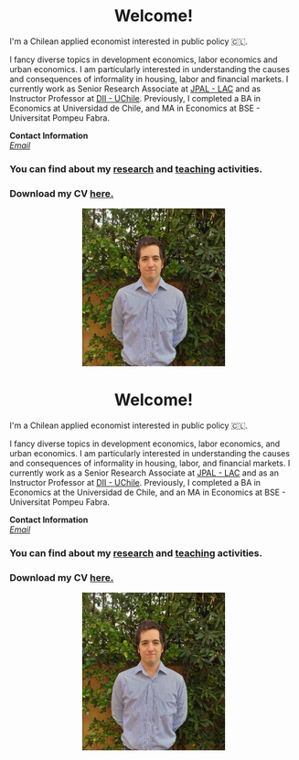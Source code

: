 # <center> Welcome! </center>
I'm a Chilean applied economist interested in public policy 🇨🇱.<br>

I fancy diverse topics in development economics, labor economics and urban economics. 
I am particularly interested in understanding the causes and consequences of informality in housing, labor 
and financial markets. I currently work as Senior Research 
Associate at [JPAL - LAC](https://www.povertyactionlab.org/latin-america-caribbean) and as 
Instructor Professor at [DII - UChile](https://www.dii.uchile.cl/english/). Previously, I completed a BA 
in Economics at Universidad de Chile, and MA in Economics at BSE - Universitat Pompeu Fabra.<br> 


<b>Contact Information</b> <br>
<i> [Email](mailto:mreyesl@fen.uchile.cl) </i> <br>

### You can find about my [research](https://mreyeslabbe.github.io/research/) and [teaching](https://mreyeslabbe.github.io/teaching/) activities.

### Download my CV <a href="/docs/assets/CV_MRL.pdf" target="_blank">here.</a>

<center> <img src="/docs/assets/profile_pic.jpeg" width="250"/> </center>


# <center> Welcome! </center>
I'm a Chilean applied economist interested in public policy 🇨🇱.  

I fancy diverse topics in development economics, labor economics, and urban economics. 
I am particularly interested in understanding the causes and consequences of informality in housing, labor, 
and financial markets. I currently work as a Senior Research Associate at [JPAL - LAC](https://www.povertyactionlab.org/latin-america-caribbean) and as 
an Instructor Professor at [DII - UChile](https://www.dii.uchile.cl/english/). Previously, I completed a BA 
in Economics at the Universidad de Chile, and an MA in Economics at BSE - Universitat Pompeu Fabra.  

**Contact Information**  
*[Email](mailto:mreyesl@fen.uchile.cl)*  

### You can find about my [research](https://mreyeslabbe.github.io/research/) and [teaching](https://mreyeslabbe.github.io/teaching/) activities.

### Download my CV [here.](/docs/assets/CV_MRL.pdf)

<center> <img src="/docs/assets/profile_pic.jpeg" width="250"/> </center>
